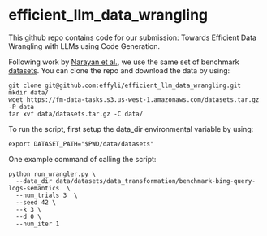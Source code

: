 # efficient_llm_data_wrangling

This github repo contains code for our submission: Towards Efficient Data Wrangling with LLMs using Code
Generation.

Following work by [Narayan et al.](https://arxiv.org/abs/2205.09911), we use the same set of benchmark [datasets](https://github.com/HazyResearch/fm_data_tasks).
You can clone the repo and download the data by using:

```
git clone git@github.com:effyli/efficient_llm_data_wrangling.git
mkdir data/
wget https://fm-data-tasks.s3.us-west-1.amazonaws.com/datasets.tar.gz -P data
tar xvf data/datasets.tar.gz -C data/
```

To run the script, first setup the data_dir environmental variable by using:

```
export DATASET_PATH="$PWD/data/datasets"
```

One example command of calling the script: 

```
python run_wrangler.py \
  --data_dir data/datasets/data_transformation/benchmark-bing-query-logs-semantics  \
  --num_trials 3  \
  --seed 42 \
  --k 3 \
  --d 0 \
  --num_iter 1
```

